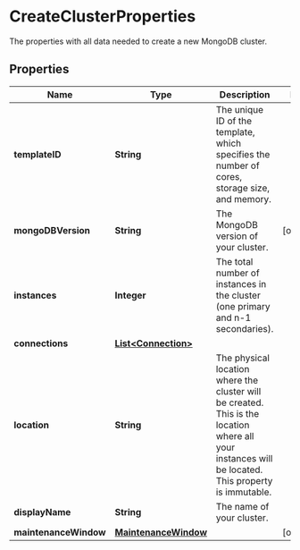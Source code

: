 

# CreateClusterProperties

The properties with all data needed to create a new MongoDB cluster. 
## Properties

| Name | Type | Description | Notes |
| ------------ | ------------- | ------------- | ------------- |
| **templateID** | **String** | The unique ID of the template, which specifies the number of cores, storage size, and memory.  |  |
| **mongoDBVersion** | **String** | The MongoDB version of your cluster. |  [optional] |
| **instances** | **Integer** | The total number of instances in the cluster (one primary and n-1 secondaries).  |  |
| **connections** | [**List&lt;Connection&gt;**](Connection.md) |  |  |
| **location** | **String** | The physical location where the cluster will be created. This is the location where all your instances will be located. This property is immutable.  |  |
| **displayName** | **String** | The name of your cluster. |  |
| **maintenanceWindow** | [**MaintenanceWindow**](MaintenanceWindow.md) |  |  [optional] |


